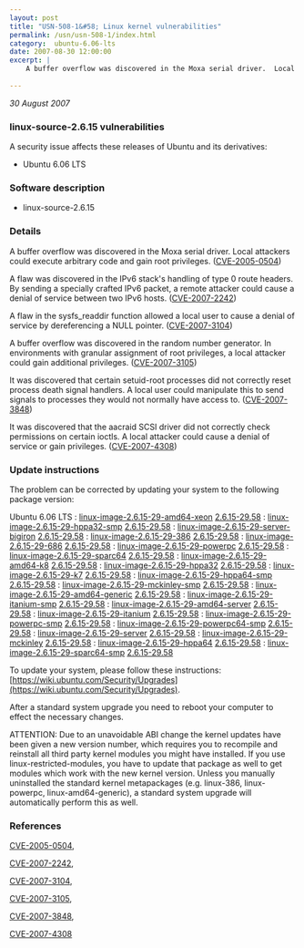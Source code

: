 ```yaml
---
layout: post
title: "USN-508-1&#58; Linux kernel vulnerabilities"
permalink: /usn/usn-508-1/index.html
category:  ubuntu-6.06-lts
date: 2007-08-30 12:00:00
excerpt: |
    A buffer overflow was discovered in the Moxa serial driver.  Local attackers could execute arbitrary code and gain root privileges. ([CVE-2005-0504](http://people.ubuntu.com/~ubuntu-security/cve/CVE-2005-0504))
    
--- 
```

 
 

*30 August 2007*

### linux-source-2.6.15 vulnerabilities

A security issue affects these releases of Ubuntu and its derivatives:

* Ubuntu 6.06 LTS

### Software description

* linux-source-2.6.15 

### Details

A buffer overflow was discovered in the Moxa serial driver. Local attackers could execute arbitrary code and gain root privileges. ([CVE-2005-0504](http://people.ubuntu.com/~ubuntu-security/cve/CVE-2005-0504))

A flaw was discovered in the IPv6 stack&#39;s handling of type 0 route headers. By sending a specially crafted IPv6 packet, a remote attacker could cause a denial of service between two IPv6 hosts. ([CVE-2007-2242](http://people.ubuntu.com/~ubuntu-security/cve/CVE-2007-2242))

A flaw in the sysfs_readdir function allowed a local user to cause a denial of service by dereferencing a NULL pointer. ([CVE-2007-3104](http://people.ubuntu.com/~ubuntu-security/cve/CVE-2007-3104))

A buffer overflow was discovered in the random number generator. In environments with granular assignment of root privileges, a local attacker could gain additional privileges. ([CVE-2007-3105](http://people.ubuntu.com/~ubuntu-security/cve/CVE-2007-3105))

It was discovered that certain setuid-root processes did not correctly reset process death signal handlers. A local user could manipulate this to send signals to processes they would not normally have access to. ([CVE-2007-3848](http://people.ubuntu.com/~ubuntu-security/cve/CVE-2007-3848))

It was discovered that the aacraid SCSI driver did not correctly check permissions on certain ioctls. A local attacker could cause a denial of service or gain privileges. ([CVE-2007-4308](http://people.ubuntu.com/~ubuntu-security/cve/CVE-2007-4308)) 

### Update instructions

The problem can be corrected by updating your system to the following package version:

Ubuntu 6.06 LTS
 : [linux-image-2.6.15-29-amd64-xeon](https://launchpad.net/ubuntu/+source/linux-source-2.6.15) <span> [2.6.15-29.58](https://launchpad.net/ubuntu/+source/linux-source-2.6.15/2.6.15-29.58) </span> 
 : [linux-image-2.6.15-29-hppa32-smp](https://launchpad.net/ubuntu/+source/linux-source-2.6.15) <span> [2.6.15-29.58](https://launchpad.net/ubuntu/+source/linux-source-2.6.15/2.6.15-29.58) </span> 
 : [linux-image-2.6.15-29-server-bigiron](https://launchpad.net/ubuntu/+source/linux-source-2.6.15) <span> [2.6.15-29.58](https://launchpad.net/ubuntu/+source/linux-source-2.6.15/2.6.15-29.58) </span> 
 : [linux-image-2.6.15-29-386](https://launchpad.net/ubuntu/+source/linux-source-2.6.15) <span> [2.6.15-29.58](https://launchpad.net/ubuntu/+source/linux-source-2.6.15/2.6.15-29.58) </span> 
 : [linux-image-2.6.15-29-686](https://launchpad.net/ubuntu/+source/linux-source-2.6.15) <span> [2.6.15-29.58](https://launchpad.net/ubuntu/+source/linux-source-2.6.15/2.6.15-29.58) </span> 
 : [linux-image-2.6.15-29-powerpc](https://launchpad.net/ubuntu/+source/linux-source-2.6.15) <span> [2.6.15-29.58](https://launchpad.net/ubuntu/+source/linux-source-2.6.15/2.6.15-29.58) </span> 
 : [linux-image-2.6.15-29-sparc64](https://launchpad.net/ubuntu/+source/linux-source-2.6.15) <span> [2.6.15-29.58](https://launchpad.net/ubuntu/+source/linux-source-2.6.15/2.6.15-29.58) </span> 
 : [linux-image-2.6.15-29-amd64-k8](https://launchpad.net/ubuntu/+source/linux-source-2.6.15) <span> [2.6.15-29.58](https://launchpad.net/ubuntu/+source/linux-source-2.6.15/2.6.15-29.58) </span> 
 : [linux-image-2.6.15-29-hppa32](https://launchpad.net/ubuntu/+source/linux-source-2.6.15) <span> [2.6.15-29.58](https://launchpad.net/ubuntu/+source/linux-source-2.6.15/2.6.15-29.58) </span> 
 : [linux-image-2.6.15-29-k7](https://launchpad.net/ubuntu/+source/linux-source-2.6.15) <span> [2.6.15-29.58](https://launchpad.net/ubuntu/+source/linux-source-2.6.15/2.6.15-29.58) </span> 
 : [linux-image-2.6.15-29-hppa64-smp](https://launchpad.net/ubuntu/+source/linux-source-2.6.15) <span> [2.6.15-29.58](https://launchpad.net/ubuntu/+source/linux-source-2.6.15/2.6.15-29.58) </span> 
 : [linux-image-2.6.15-29-mckinley-smp](https://launchpad.net/ubuntu/+source/linux-source-2.6.15) <span> [2.6.15-29.58](https://launchpad.net/ubuntu/+source/linux-source-2.6.15/2.6.15-29.58) </span> 
 : [linux-image-2.6.15-29-amd64-generic](https://launchpad.net/ubuntu/+source/linux-source-2.6.15) <span> [2.6.15-29.58](https://launchpad.net/ubuntu/+source/linux-source-2.6.15/2.6.15-29.58) </span> 
 : [linux-image-2.6.15-29-itanium-smp](https://launchpad.net/ubuntu/+source/linux-source-2.6.15) <span> [2.6.15-29.58](https://launchpad.net/ubuntu/+source/linux-source-2.6.15/2.6.15-29.58) </span> 
 : [linux-image-2.6.15-29-amd64-server](https://launchpad.net/ubuntu/+source/linux-source-2.6.15) <span> [2.6.15-29.58](https://launchpad.net/ubuntu/+source/linux-source-2.6.15/2.6.15-29.58) </span> 
 : [linux-image-2.6.15-29-itanium](https://launchpad.net/ubuntu/+source/linux-source-2.6.15) <span> [2.6.15-29.58](https://launchpad.net/ubuntu/+source/linux-source-2.6.15/2.6.15-29.58) </span> 
 : [linux-image-2.6.15-29-powerpc-smp](https://launchpad.net/ubuntu/+source/linux-source-2.6.15) <span> [2.6.15-29.58](https://launchpad.net/ubuntu/+source/linux-source-2.6.15/2.6.15-29.58) </span> 
 : [linux-image-2.6.15-29-powerpc64-smp](https://launchpad.net/ubuntu/+source/linux-source-2.6.15) <span> [2.6.15-29.58](https://launchpad.net/ubuntu/+source/linux-source-2.6.15/2.6.15-29.58) </span> 
 : [linux-image-2.6.15-29-server](https://launchpad.net/ubuntu/+source/linux-source-2.6.15) <span> [2.6.15-29.58](https://launchpad.net/ubuntu/+source/linux-source-2.6.15/2.6.15-29.58) </span> 
 : [linux-image-2.6.15-29-mckinley](https://launchpad.net/ubuntu/+source/linux-source-2.6.15) <span> [2.6.15-29.58](https://launchpad.net/ubuntu/+source/linux-source-2.6.15/2.6.15-29.58) </span> 
 : [linux-image-2.6.15-29-hppa64](https://launchpad.net/ubuntu/+source/linux-source-2.6.15) <span> [2.6.15-29.58](https://launchpad.net/ubuntu/+source/linux-source-2.6.15/2.6.15-29.58) </span> 
 : [linux-image-2.6.15-29-sparc64-smp](https://launchpad.net/ubuntu/+source/linux-source-2.6.15) <span> [2.6.15-29.58](https://launchpad.net/ubuntu/+source/linux-source-2.6.15/2.6.15-29.58) </span> 

To update your system, please follow these instructions: [https://wiki.ubuntu.com/Security/Upgrades](https://wiki.ubuntu.com/Security/Upgrades).

After a standard system upgrade you need to reboot your computer to effect the necessary changes.

ATTENTION: Due to an unavoidable ABI change the kernel updates have been given a new version number, which requires you to recompile and reinstall all third party kernel modules you might have installed. If you use linux-restricted-modules, you have to update that package as well to get modules which work with the new kernel version. Unless you manually uninstalled the standard kernel metapackages (e.g. linux-386, linux-powerpc, linux-amd64-generic), a standard system upgrade will automatically perform this as well. 

### References

 
 [CVE-2005-0504](http://people.ubuntu.com/~ubuntu-security/cve/CVE-2005-0504), 

 [CVE-2007-2242](http://people.ubuntu.com/~ubuntu-security/cve/CVE-2007-2242), 

 [CVE-2007-3104](http://people.ubuntu.com/~ubuntu-security/cve/CVE-2007-3104), 

 [CVE-2007-3105](http://people.ubuntu.com/~ubuntu-security/cve/CVE-2007-3105), 

 [CVE-2007-3848](http://people.ubuntu.com/~ubuntu-security/cve/CVE-2007-3848), 

 [CVE-2007-4308](http://people.ubuntu.com/~ubuntu-security/cve/CVE-2007-4308)
 

